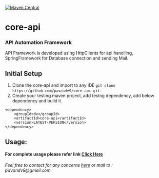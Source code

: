 [![Maven Central](https://maven-badges.herokuapp.com/maven-central/com.github.pavandv9/core-api/badge.svg)](https://maven-badges.herokuapp.com/maven-central/com.github.pavandv9/core-api)

# core-api
### API Automation Framework
API Framework is developed using HttpClients for api handliing, SpringFramework for Database connection and sending Mail.
## Initial Setup
1. Clone the core-api and import to any IDE `git clone https://github.com/pavandv9/core-api.git`.
2. Create your testing maven project, add testng dependency, add below dependency and build it.
``` maven
<dependency>
	<groupId>dv</groupId>
	<artifactId>core-api</artifactId>
	<version>LATEST-VERSION</version>
</dependency>
```
## Usage:

#### For complete usage please refer link [Click Here](https://pavandv9.gitbook.io/automation/api-testing/api-automation-framework)

_Feel free to contact for any concerns [here](https://docs.google.com/forms/d/e/1FAIpQLSetfdBIBUXuDFQQ8hn0cmVgqontNmsYTA6sS13YGXmG6ATVUg/viewform)_ or
_mail to : pavandv9@gmail.com_

